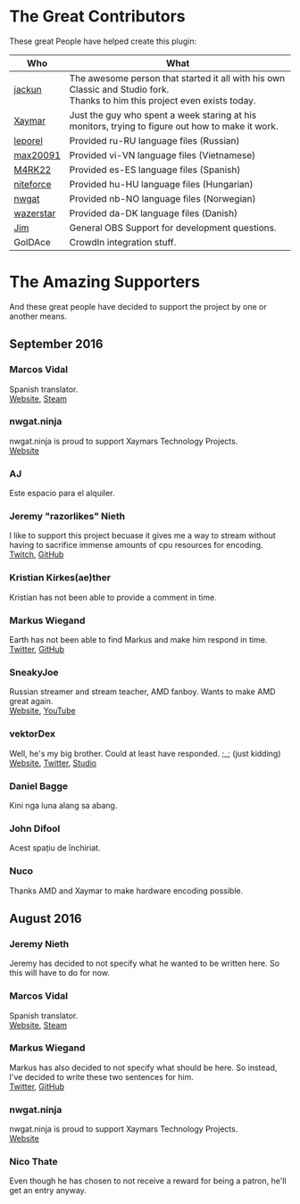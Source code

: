 # The Great Contributors

These great People have helped create this plugin:

| Who | What |
| --- | ---- |
| [jackun](http://github.com/jackun) | The awesome person that started it all with his own Classic and Studio fork.<br>Thanks to him this project even exists today. |
| [Xaymar](http://github.com/Xaymar) | Just the guy who spent a week staring at his monitors, trying to figure out how to make it work. |
| [leporel](https://github.com/leporel) | Provided ru-RU language files (Russian) |
| [max20091](https://github.com/max20091) | Provided vi-VN language files (Vietnamese) |
| [M4RK22](https://github.com/M4RK22) | Provided es-ES language files (Spanish) |
| [niteforce](https://github.com/niteforce) | Provided hu-HU language files (Hungarian) |
| [nwgat](https://github.com/nwgat) | Provided nb-NO language files (Norwegian) |
| [wazerstar](https://github.com/wazerstar) | Provided da-DK language files (Danish) |
| [Jim](https://github.com/jp9000) | General OBS Support for development questions. |
| GolDAce | CrowdIn integration stuff. |

# The Amazing Supporters

And these great people have decided to support the project by one or another means.

## September 2016
### Marcos Vidal
Spanish translator.  
[Website](https://markitos.ovh), [Steam](http://steamcommunity.com/id/markitos22/)

### nwgat.ninja
nwgat.ninja is proud to support Xaymars Technology Projects.  
[Website](https://nwgat.ninja)

### AJ
Este espacio para el alquiler.

### Jeremy "razorlikes" Nieth
I like to support this project becuase it gives me a way to stream without having to sacrifice immense amounts of cpu resources for encoding.  
[Twitch](https://twitch.tv/razorlikes), [GitHub](https://github.com/razorlikes)

### Kristian Kirkes(ae)ther
Kristian has not been able to provide a comment in time.

### Markus Wiegand
Earth has not been able to find Markus and make him respond in time.
[Twitter](https://twitter.com/Morphy2k/), [GitHub](https://github.com/Morphy2k)

### SneakyJoe
Russian streamer and stream teacher, AMD fanboy. Wants to make AMD great again.  
[Website](http://sneakyjoe.ru/), [YouTube](https://www.youtube.com/channel/UCUmRv5GwQcsnxXRzuPCGr-Q)

### vektorDex
Well, he's my big brother. Could at least have responded. ;_; (just kidding)
[Website](http://blog-of-dex.de/), [Twitter](https://twitter.com/vektordex), [Studio](http://digitaldawnstudios.com)

### Daniel Bagge
Kini nga luna alang sa abang.

### John Difool
Acest spațiu de închiriat.

### Nuco
Thanks AMD and Xaymar to make hardware encoding possible.

## August 2016
### Jeremy Nieth
Jeremy has decided to not specify what he wanted to be written here. So this will have to do for now.

### Marcos Vidal
Spanish translator.  
[Website](https://markitos.ovh), [Steam](http://steamcommunity.com/id/markitos22/)

### Markus Wiegand
Markus has also decided to not specify what should be here. So instead, I've decided to write these two sentences for him.  
[Twitter](https://twitter.com/Morphy2k/), [GitHub](https://github.com/Morphy2k)

### nwgat.ninja
nwgat.ninja is proud to support Xaymars Technology Projects.  
[Website](https://nwgat.ninja)

### Nico Thate
Even though he has chosen to not receive a reward for being a patron, he'll get an entry anyway.